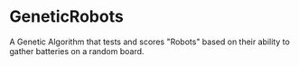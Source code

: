 # GeneticRobots
A Genetic Algorithm that tests and scores "Robots" based on their ability to gather batteries on a random board.
